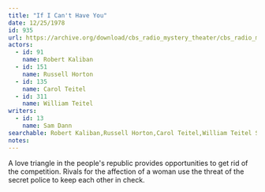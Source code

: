 ```yaml
---
title: "If I Can't Have You"
date: 12/25/1978
id: 935
url: https://archive.org/download/cbs_radio_mystery_theater/cbs_radio_mystery_theater-0901-0950.zip/cbs_radio_mystery_theater-0901-0950%2Fcbsrmt_0935_if_i_cant_have_you.mp3
actors:  
  - id: 91
    name: Robert Kaliban  
  - id: 151
    name: Russell Horton  
  - id: 135
    name: Carol Teitel  
  - id: 311
    name: William Teitel
writers:  
  - id: 13
    name: Sam Dann
searchable: Robert Kaliban,Russell Horton,Carol Teitel,William Teitel Sam Dann
notes:  
---
```

A love triangle in the people's republic provides opportunities to get rid of the competition. Rivals for the affection of a woman use the threat of the secret police to keep each other in check.